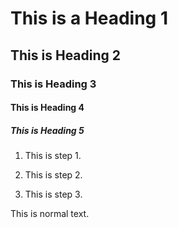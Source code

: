 # This is a Heading 1

## This is Heading 2

### This is Heading 3

#### This is Heading 4

##### This is Heading 5


1. This is step 1.
2. This is step 2.

3. This is step 3.


This is normal text.
